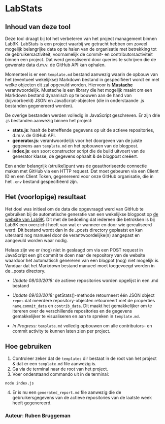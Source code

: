 # LabStats

## Inhoud van deze tool

Deze tool draagt bij tot het verbeteren van het project management binnen Lab9K. LabStats is een project waarbij we getracht hebben om zoveel mogelijk belangrijke data op te halen van de organisatie met betrekking tot de gebruikersactiviteit, voornamelijk de commit- en contributorsactiviteit binnen een project. Dat werd gerealiseerd door queries te schrijven die de gewenste data d.m.v. de GitHub API kan ophalen. 

Momenteel is er een `template.md` bestand aanwezig waarin de opbouw van het (eventueel wekelijkse) Markdown bestand in gespecifiëert wordt en met welke objecten dit zal opgevuld worden. Hiervoor is **[Mustache](https://mustache.github.io/)** verantwoordelijk. Mustache is een library die het mogelijk maakt om een Markdown bestand dynamisch op te bouwen aan de hand van (bijvoorbeeld) JSON en JavaScript-objecten (die in onderstaande .js bestanden gegenereerd worden).

De overige bestanden werden volledig in JavaScript geschreven. Er zijn drie .js bestanden aanwezig binnen het project:

* **stats.js**: haalt de betreffende gegevens op uit de actieve repositories, d.m.v. de GitHub API.  
* **generator.js**: verantwoordelijk voor het doorgeven van de juiste gegevens aan `template.md` en het opbouwen van de blogpost.
* **index.js**: een soort constructor script die de build uitvoert van de generator klasse, de gegevens ophaalt & de blogpost creëert.

Een ander belangrijk (struikel)punt was de geauthoriseerde connectie maken met GitHub via een HTTP request. Dat moet gebeuren via een Client ID en een Client Token, gegenereerd voor onze GitHub organisatie, die in het `.env` bestand gespecifiëerd zijn. 


## Het (voorlopige) resultaat

Het doel was initieel om de data die opgevraagd werd van GitHub te gebruiken bij de automatische generatie van een wekelijkse blogpost op [de website van Lab9K](https://lab9k.github.io/). Dit met de bedoeling dat iedereen die betrokken is bij Lab9K een overzicht heeft van wat er wanneer en door wie gerealiseerd werd. Dit bestand wordt dan in de _posts directory geplaatst en kan uiteraard nog manueel door de verantwoordelijke(n) aangepast en aangevuld worden waar nodig. 

Helaas zijn we er (nog) niet in geslaagd om via een POST request in JavaScript een git commit te doen naar de repository van de website  waardoor het automatisch genereren van een blogpot (nog) niet mogelijk is. Vandaar dat het Markdown bestand manueel moet toegevoegd worden in de _posts directory.

* *Update 08/03/2018:* de actieve repositories worden opgelijst in een .md bestand
* *Update 09/03/2018:* getStats()-methode retourneert één JSON object `repos` dat meerdere repository-objecten retourneert met de properties `name`,`commit_data` en `contrib_data`. Dit maakt het gemakkelijker om te itereren over de verschillende repositories en de gegevens gemakkelijker te visualiseren en aan te spreken in `template.md`.

* *In Progress:* `template.md` volledig opbouwen om alle contributors- en commit activity te kunnen laten zien per project.

## Hoe gebruiken

1. Controleer zeker dat de `templates` dir bestaat in de root van het project & dat er een `template.md` file aanwezig is.
2. Ga via de terminal naar de root van het project.
3. Voer onderstaand commando uit in de terminal:
```
node index.js
```
4. Er is nu een `generated_report.md` file aanwezig die de gebruikersgegevens van de actieve repositories van de laatste week heeft gegenereerd.



### Auteur: Ruben Bruggeman

